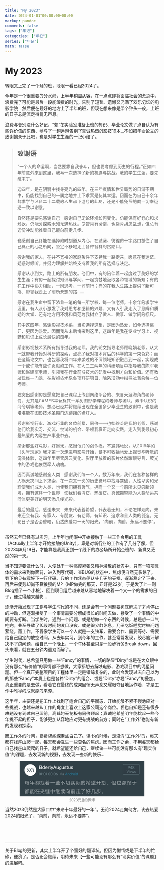 ```yaml
---
title: "My 2023"
date: 2024-01-01T00:00:00+08:00
markup: pandoc
comments: false
tags: ["年记"]
categories: ["年记"]
series: ["年记"]
math: false
---
```




# My 2023

转眼又上完了一个月的班，眨眼一看已经2024了。

今年是一个很重要的分水岭，上半年稍显从容，在一点点即将面临社会的忐忑中，浪费完了可能是最后一段能浪费的时光，告别了短暂、遗憾又充满了欢乐记忆的电影学院；然后便在最好的地方上了半年的班，但现在想来像是半个钟头一般，上班的日子总是流走得悄无声息。

浪费与告别没什么好记，“赖”在实验室准备上班的知识、毕业论文做了点自认为有些许价值的东西、参与了一趟远游告别了真诚热烈的影技19本...不如把毕业论文的致谢摘录于此吧，也是对学生生涯的一记小结了。

> ## 致谢语
>
> “一个人的命运啊，当然要靠自我奋斗，但也要考虑到历史的行程。”正如四年前意外来到这里，我再一次选择了新的机遇与挑战。我的学生生涯，要先结束了。
>
> 这四年，是在阴翳中找寻亮光的四年。在三年疫情和世界局势的日渐不期中，仍能找到自己的一隅之地并上下求索是何其幸运。因而在为自己十余年的求学与区区二十二载的人生点下逗号的此刻，还是不能免俗地向一切幸运逐一致以谢意。
>
> 自然还是要先感谢自己，感谢自己无论环境如何变化，仍能保有好奇心和求知欲，仍能对探索未知充满热忱。尽管常有怠惰，也常常胡思乱想，但总有这份冲动能推着自己能向前走几步。
>
> 也感谢自己终能在选择的时刻遵从内心，在踌躇、彷徨的十字路口抓住了自己真正的心之所向，坚定不移地走上各种各样的岔路口。
>
> 感谢我的家人，在并不宽裕的家庭条件下支持我一路走来，愿意在我迷茫、疑惑时倾听，并努力理解并始终支持着我的所有选择与决定。
>
> 感谢从小到大，路上的所有朋友。他们中，有的陪伴着一起度过了美好的学生生涯；有的一起探讨知识与学问，一起贪婪地汲取各种领域的新知；有的在工作中协力相助，一同思考，一同前行；有的在我人生路上提供了新可能、带领我走上了前所未想的路......
>
> 感谢在我生命中留下浓重一笔的每一所学校、每一位老师。十余年的求学生涯里，有人从小激发了我对思考和逻辑的兴趣、又有人引我走入了思辨和质疑的大堂、还有地方用环境和风范为我树立了做人、做事、做学问的标尺。
>
> 其中这四年，感谢影视技术系，当初选择这里，是因为热爱，如今选择离开，更因为热爱。因而我从未后悔来到这里，这四年是我在专业学习上、视野和见识上成长最快的四年。
>
> 感谢影视技术系所有指导过我的老师。我的论文指导老师顾晓娟老师，从大一就带我开始对科研的探索，点亮了我对技术背后的科学的第一束色彩；而在这篇论文中，也包容我将四年来学过的不同领域知识融合到一起，实现成一个或许能有些许贡献的工作。在大二三两年的科研项目中指导我的陈军老师和赵建军老师，引领我在行业前沿技术的研发中找到方向和价值。还有教过我每一门课、在影视技术系各项科研项目、院系活动中指导过我的每一位老师。
>
> 要突出感谢的是愿意把自己课程上传到网络平台的、来自天涯海角的老师们，尤其是GAMES平台及其一系列图形学课程的老师与团队。素未认识的闫令琪等老师，想必已经并将继续出现在全国多少毕业生的致谢中，也是我堪堪能在图形技术圣殿门边踌躇的点灯人。
>
> 感谢影视行业、游戏行业的各位前辈、同侪——也始终会是我的老师，感谢他们给我实习、交流、尝试的机会，带领我真正走向实践，走入到我最初心最热爱的内容生产事业中去。
>
> 感谢那些好电影，好游戏，感谢他们的创作者。不避讳地说，从2018年的《头号玩家》我才第一次走进电影院开始，便不可收拾地爱上视觉与听觉的沉浸体验，这四年里尽管风云变化，影厅里放着的影片依然耀眼夺目，荧光中的游戏也依然牵人魂魄。
>
> 因而真诚地感谢全人类，感谢我们每一个人。数万年来，我们在各种各样的人祸天灾间上下求索，在一次又一次的历史循环中找寻突破，人性卑劣和光辉使我们成为人类，也使我们拥有勇气，拥有一个又一个前所未见的新领域，拥有这样一个世界，使我们看清它，热爱它。真诚期望能为人类命运共同体更美好的明天添几缕光彩。
>
> 最后的最后，感谢未来，未来代表着希望，代表着无知，不论怎样走向，未来还会有我、有家人、有朋友、有老师，有知识、追求和全人类的创造。无论日子是否会昏暗，仍然热爱每一天的阳光，“向前，向前，永远不要停”。

<br/>
虽然去年已经有过实习，上半年也闲暇中开始接触了一些工作会用的工具（Actually上半年才开始接触的Unity），算是对新行业的工作有了几分了解，但2023年6月19日，才能算是我真正到一个线下的办公场所开始坐班的、新鲜又茫然的第一天。

当不知道要做什么时，人便处于一种高度紧张又精神涣散的状态中，只有一项项具体的需求来到你面前，进入到写代码、查BUG的状态中，焦虑便自然无影踪了，剩下的只有写好下一行代码。我的工作状态便从头几天的无措，逐渐稳定了下来。再后来疲劳却尚不算狼狈的MP（MP做完的那天，正好是22岁，于是发了上一则Blog插了一个小桩）、回到项目组后越来越从容地地解决着一个又一个的需求的日子，便过得越来越快...

逐渐开始发现了工作与学生时代的不同，还是会有一个问题要彻底解决了才肯停止的冲动，但逐渐接受了一个事情需要分解成很长的时间去做、接受了一个事情的中间要有打断。当学生时，遇到一个问题、或是想做一个东西的时候，总是想一口气吃完，甚至导致了长段时间的没日没夜、或是很少的休息，乃至吃饭睡觉时被问题萦绕。而工作，不再像学生可以一个人就是一支铁军，需要合作、需要等待、需要给自己固定的放空时间。从去年实习，到今年的工作，甚至常常发现，绞尽脑汁解决不了的问题，给自己一个晚上、一个午休甚至只是一段步行的Break down，回头来看，就在五分钟内迎刃而解了。

学生时代，总希望只用做一些“Fancy”的事情，一切的略显“Dirty”或是在大众眼中没有那么“有价值”的事情都不想做，大家都想去解决电影、游戏项目中的明星问题。但一个真正完整项目的工程体里一定是错综复杂的，此时会发现过去自己以为的那些“Fancy”本质上也是各种“Dirty”的组合、或是“Dirty”亦是“Fancy”的叠加。真正重要的是去做，看着它在最终的成果里悄无声息又耀眼夺目地运作着，才是工作中难得的成就感的来源。

这半年，主要还是在工作上找到了适合自己的平衡态，开始能够不紧不慢地应对一些挑战，也越来越从工作的角度上喜欢上这家公司这个岗位。但也自知是还有很多难题没有到过自己面前，高耸的天花板有同侪顶起；真诚地希望明年能挑起一些今年挑不起的担子，能够更加从容地应对更有挑战的前方；同时在“工作外”也能有新的发现和探索。

而工作外的时间，更希望能探索些自己了。读书的时候，是没有“工作外”的，每天都在找座山爬一爬，每天都会滋生一些莫名的焦虑。因而工作之余，不用每天都给自己找座山爬爬的日子，就希望能还给自己，继续做一些可能没有那么有“现实价值”的课题，去发现新的视野，去发现一些新的快乐...

<center>
<img src="/images/misc/2023-01-01.jpg" alt="2023年元旦" style="zoom: 40%;" />
<div style="color: #777; font-size: 0.8em">2023元旦的微博</div>
</center>

当然2023仍然是大家口中“未来十年最好的一年”。无论2024走向何方，该去热爱2024的阳光了，“向前，向前，永远不要停”。

<br/><br/><br/>

------

关于Blog的更新，其实上半年开了个蛮好的翻译坑，但因为懒惰或是下半年的忙碌，便鸽了。是否还会继续，期待未来【一些可能没有那么有“现实价值”的课题】的进展吧。